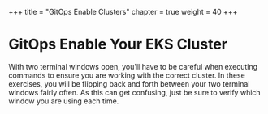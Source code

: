 +++
title = "GitOps Enable Clusters"
chapter = true
weight = 40
+++

# GitOps Enable Your EKS Cluster

[//]: # (add content here)

With two terminal windows open, you'll have to be careful when executing commands to ensure you are working with the correct cluster. In these exercises, you will be flipping back and forth between your two terminal windows fairly often. As this can get confusing, just be sure to verify which window you are using each time.
